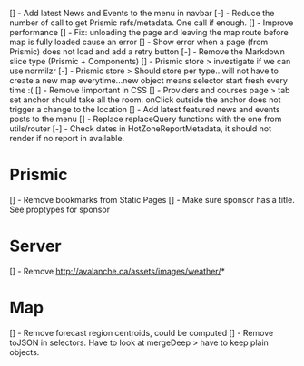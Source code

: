 [] - Add latest News and Events to the menu in navbar
[-] - Reduce the number of call to get Prismic refs/metadata. One call if enough.
[] - Improve performance
[] - Fix: unloading the page and leaving the map route before map is fully loaded cause an error
[] - Show error when a page (from Prismic) does not load and add a retry button
[-] - Remove the Markdown slice type (Prismic + Components)
[] - Prismic store > investigate if we can use normilzr
[-] - Prismic store > Should store per type...will not have to create a new map everytime...new object means selector start fresh every time :(
[] - Remove !important in CSS
[] - Providers and courses page > tab set anchor should take all the room. onClick outside the anchor does not trigger a change to the location
[] - Add latest featured news and events posts to the menu
[] - Replace replaceQuery functions with the one from utils/router
[-] - Check dates in HotZoneReportMetadata, it should not render if no report in available.

# Prismic

[] - Remove bookmarks from Static Pages
[] - Make sure sponsor has a title. See proptypes for sponsor

# Server
[] - Remove http://avalanche.ca/assets/images/weather/*

# Map
[] - Remove forecast region centroids, could be computed
[] - Remove toJSON in selectors. Have to look at mergeDeep > have to keep plain objects.
